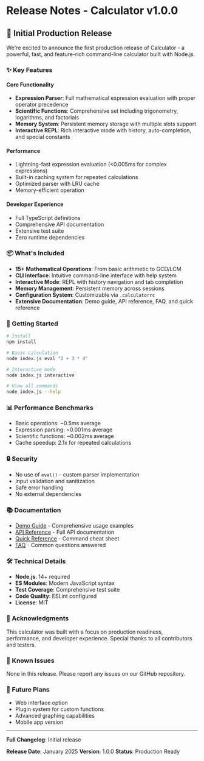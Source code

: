 # Release Notes - Calculator v1.0.0

## 🎉 Initial Production Release

We're excited to announce the first production release of Calculator - a powerful, fast, and feature-rich command-line calculator built with Node.js.

### ✨ Key Features

#### Core Functionality
- **Expression Parser**: Full mathematical expression evaluation with proper operator precedence
- **Scientific Functions**: Comprehensive set including trigonometry, logarithms, and factorials
- **Memory System**: Persistent memory storage with multiple slots support
- **Interactive REPL**: Rich interactive mode with history, auto-completion, and special constants

#### Performance
- Lightning-fast expression evaluation (<0.005ms for complex expressions)
- Built-in caching system for repeated calculations
- Optimized parser with LRU cache
- Memory-efficient operation

#### Developer Experience
- Full TypeScript definitions
- Comprehensive API documentation
- Extensive test suite
- Zero runtime dependencies

### 📦 What's Included

- **15+ Mathematical Operations**: From basic arithmetic to GCD/LCM
- **CLI Interface**: Intuitive command-line interface with help system
- **Interactive Mode**: REPL with history navigation and tab completion
- **Memory Management**: Persistent memory across sessions
- **Configuration System**: Customizable via `.calculatorrc`
- **Extensive Documentation**: Demo guide, API reference, FAQ, and quick reference

### 🚀 Getting Started

```bash
# Install
npm install

# Basic calculation
node index.js eval "2 + 3 * 4"

# Interactive mode
node index.js interactive

# View all commands
node index.js --help
```

### 📊 Performance Benchmarks

- Basic operations: ~0.5ms average
- Expression parsing: ~0.001ms average
- Scientific functions: ~0.002ms average
- Cache speedup: 2.1x for repeated calculations

### 🔒 Security

- No use of `eval()` - custom parser implementation
- Input validation and sanitization
- Safe error handling
- No external dependencies

### 📚 Documentation

- [Demo Guide](DEMO.md) - Comprehensive usage examples
- [API Reference](docs/API_REFERENCE.md) - Full API documentation
- [Quick Reference](docs/QUICK_REFERENCE.md) - Command cheat sheet
- [FAQ](docs/FAQ.md) - Common questions answered

### 🛠️ Technical Details

- **Node.js**: 14+ required
- **ES Modules**: Modern JavaScript syntax
- **Test Coverage**: Comprehensive test suite
- **Code Quality**: ESLint configured
- **License**: MIT

### 🙏 Acknowledgments

This calculator was built with a focus on production readiness, performance, and developer experience. Special thanks to all contributors and testers.

### 🐛 Known Issues

None in this release. Please report any issues on our GitHub repository.

### 🔮 Future Plans

- Web interface option
- Plugin system for custom functions
- Advanced graphing capabilities
- Mobile app version

---

**Full Changelog**: Initial release

**Release Date**: January 2025
**Version**: 1.0.0
**Status**: Production Ready